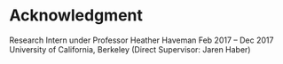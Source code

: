 # Acknowledgment

Research Intern under Professor Heather Haveman		Feb 2017 – Dec 2017
University of California, Berkeley
(Direct Supervisor: Jaren Haber)
